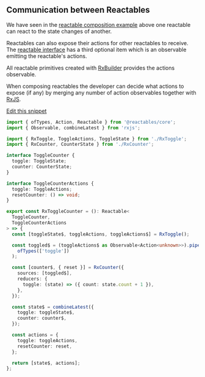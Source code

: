 ## Communication between Reactables

We have seen in the [reactable composition example](#reactable-composition) above one reactable can react to the state changes of another.

Reactables can also expose their actions for other reactables to receive. The [reactable interface](/reactables/references/core-api/#reactable) has a third optional item which is an observable emitting the reactable's actions.

All reactable primitives created with [RxBuilder](/reactables/references/core-api/#rx-builder) provides the actions observable.

When composing reactables the developer can decide what actions to expose (if any) by merging any number of action observables together with [RxJS](https://rxjs.dev/).

<a class="mb-3 d-block" href="https://github.com/reactables/reactables/edit/main/docs/src/content/guides/examples/communication/communication.md" target="_blank" rel="noreferrer">
  Edit this snippet <i class="fa fa-edit"></i>
</a>

<br>

```typescript
import { ofTypes, Action, Reactable } from '@reactables/core';
import { Observable, combineLatest } from 'rxjs';

import { RxToggle, ToggleActions, ToggleState } from './RxToggle';
import { RxCounter, CounterState } from './RxCounter';

interface ToggleCounter {
  toggle: ToggleState;
  counter: CounterState;
}

interface ToggleCounterActions {
  toggle: ToggleActions;
  resetCounter: () => void;
}

export const RxToggleCounter = (): Reactable<
  ToggleCounter,
  ToggleCounterActions
> => {
  const [toggleState$, toggleActions, toggleActions$] = RxToggle();

  const toggled$ = (toggleActions$ as Observable<Action<unknown>>).pipe(
    ofTypes(['toggle'])
  );

  const [counter$, { reset }] = RxCounter({
    sources: [toggled$],
    reducers: {
      toggle: (state) => ({ count: state.count + 1 }),
    },
  });

  const state$ = combineLatest({
    toggle: toggleState$,
    counter: counter$,
  });

  const actions = {
    toggle: toggleActions,
    resetCounter: reset,
  };

  return [state$, actions];
};

```

